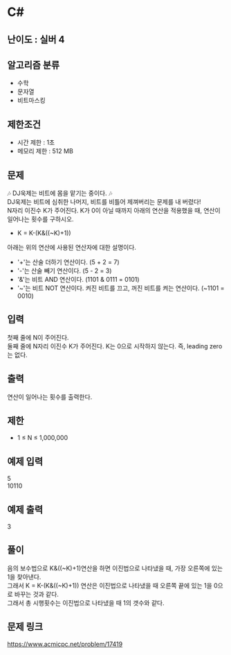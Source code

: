 # C#

## 난이도 : 실버 4

## 알고리즘 분류
  - 수학
  - 문자열
  - 비트마스킹

## 제한조건
  - 시간 제한 : 1초
  - 메모리 제한 : 512 MB

## 문제
🎶 DJ욱제는 비트에 몸을 맡기는 중이다. 🎶<br/>
DJ욱제는 비트에 심취한 나머지, 비트를 비틀어 제껴버리는 문제를 내 버렸다!<br/>
N자리 이진수 K가 주어진다. K가 0이 아닐 때까지 아래의 연산을 적용했을 때, 연산이 일어나는 횟수를 구하시오.<br/>

  - K = K-(K&((~K)+1))

아래는 위의 연산에 사용된 연산자에 대한 설명이다.<br/>

  - '+'는 산술 더하기 연산이다. (5 + 2 = 7)
  - '-'는 산술 빼기 연산이다. (5 - 2 = 3)
  - '&'는 비트 AND 연산이다. (1101 & 0111 = 0101)
  - '~'는 비트 NOT 연산이다. 켜진 비트를 끄고, 꺼진 비트를 켜는 연산이다. (~1101 = 0010)


## 입력
첫째 줄에 N이 주어진다.<br/>
둘째 줄에 N자리 이진수 K가 주어진다. K는 0으로 시작하지 않는다. 즉, leading zero는 없다.<br/>


## 출력
연산이 일어나는 횟수를 출력한다.<br/>


## 제한
  - 1 ≤ N ≤ 1,000,000


## 예제 입력
5<br/>
10110<br/>


## 예제 출력
3<br/>


## 풀이
음의 보수법으로 K&((~K)+1)연산을 하면 이진법으로 나타냈을 때, 가장 오른쪽에 있는 1을 찾아낸다.<br/>
그래서 K = K-(K&((~K)+1)) 연산은 이진법으로 나타냈을 때 오른쪽 끝에 있는 1을 0으로 바꾸는 것과 같다.<br/>
그래서 총 시행횟수는 이진법으로 나타냈을 때 1의 갯수와 같다.<br/>


## 문제 링크
https://www.acmicpc.net/problem/17419